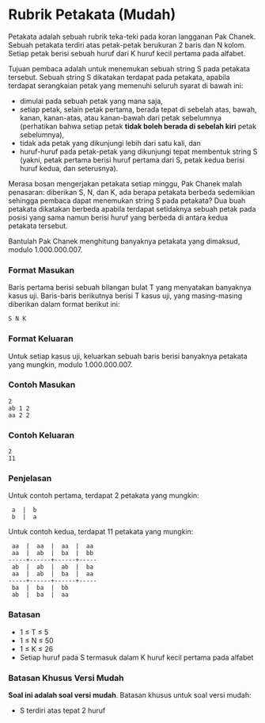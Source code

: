 # Rubrik Petakata (Mudah)

Petakata adalah sebuah rubrik teka-teki pada koran langganan Pak Chanek. Sebuah petakata terdiri atas petak-petak berukuran 2 baris dan N kolom. Setiap petak berisi sebuah huruf dari K huruf kecil pertama pada alfabet.

Tujuan pembaca adalah untuk menemukan sebuah string S pada petakata tersebut. Sebuah string S dikatakan terdapat pada petakata, apabila terdapat serangkaian petak yang memenuhi seluruh syarat di bawah ini:

- dimulai pada sebuah petak yang mana saja,
- setiap petak, selain petak pertama, berada tepat di sebelah atas, bawah, kanan, kanan-atas, atau kanan-bawah dari petak sebelumnya (perhatikan bahwa setiap petak **tidak boleh berada di sebelah kiri** petak sebelumnya),
- tidak ada petak yang dikunjungi lebih dari satu kali, dan
- huruf-huruf pada petak-petak yang dikunjungi tepat membentuk string S (yakni, petak pertama berisi huruf pertama dari S, petak kedua berisi huruf kedua, dan seterusnya).

Merasa bosan mengerjakan petakata setiap minggu, Pak Chanek malah penasaran: diberikan S, N, dan K, ada berapa petakata berbeda sedemikian sehingga pembaca dapat menemukan string S pada petakata? Dua buah petakata dikatakan berbeda apabila terdapat setidaknya sebuah petak pada posisi yang sama namun berisi huruf yang berbeda di antara kedua petakata tersebut.

Bantulah Pak Chanek menghitung banyaknya petakata yang dimaksud, modulo 1.000.000.007.

### Format Masukan

Baris pertama berisi sebuah bilangan bulat T yang menyatakan banyaknya kasus uji. Baris-baris berikutnya berisi T kasus uji, yang masing-masing diberikan dalam format berikut ini:

```
S N K
```

### Format Keluaran

Untuk setiap kasus uji, keluarkan sebuah baris berisi banyaknya petakata yang mungkin, modulo 1.000.000.007.

### Contoh Masukan

```
2
ab 1 2
aa 2 2
```

### Contoh Keluaran

```
2
11
```

### Penjelasan

Untuk contoh pertama, terdapat 2 petakata yang mungkin:

```
 a  |  b
 b  |  a
```

Untuk contoh kedua, terdapat 11 petakata yang mungkin:

```
 aa  |  aa  |  aa  |  aa
 aa  |  ab  |  ba  |  bb
-----+------+------+-----
 ab  |  ab  |  ab  |  ba
 aa  |  ab  |  ba  |  aa
-----+------+------+-----
 ba  |  ba  |  bb
 ab  |  ba  |  aa
```

### Batasan

- 1 ≤ T ≤ 5
- 1 ≤ N ≤ 50
- 1 ≤ K ≤ 26
- Setiap huruf pada S termasuk dalam K huruf kecil pertama pada alfabet

### Batasan Khusus Versi Mudah

**Soal ini adalah soal versi mudah**. Batasan khusus untuk soal versi mudah:

- S terdiri atas tepat 2 huruf

